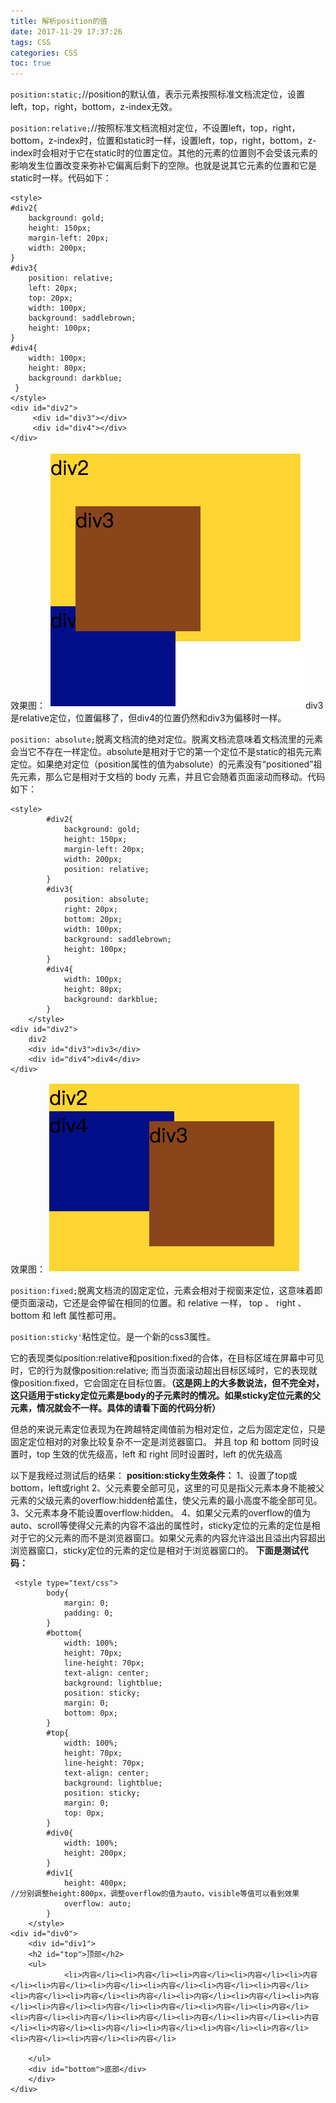 ```yaml
---
title: 解析position的值
date: 2017-11-29 17:37:26
tags: CSS
categories: CSS
toc: true
---
```

`position:static;`//position的默认值，表示元素按照标准文档流定位，设置left，top，right，bottom，z-index无效。

`position:relative;`//按照标准文档流相对定位，不设置left，top，right，bottom，z-index时，位置和static时一样，设置left，top，right，bottom，z-index时会相对于它在static时的位置定位。其他的元素的位置则不会受该元素的影响发生位置改变来弥补它偏离后剩下的空隙。也就是说其它元素的位置和它是static时一样。代码如下：
```
<style>
#div2{
    background: gold;
    height: 150px;
    margin-left: 20px;
    width: 200px;
}
#div3{
    position: relative;
    left: 20px;
    top: 20px;
    width: 100px;
    background: saddlebrown;
    height: 100px;
}
#div4{
	width: 100px;
	height: 80px;
	background: darkblue;
 }
</style>
<div id="div2">
     <div id="div3"></div>
     <div id="div4"></div>
</div>
```
效果图：
![](../uploads/position1.png)
div3是relative定位，位置偏移了，但div4的位置仍然和div3为偏移时一样。

`position: absolute;`脱离文档流的绝对定位。脱离文档流意味着文档流里的元素会当它不存在一样定位。absolute是相对于它的第一个定位不是static的祖先元素定位。如果绝对定位（position属性的值为absolute）的元素没有“positioned”祖先元素，那么它是相对于文档的 body 元素，并且它会随着页面滚动而移动。代码如下：
```
<style>
        #div2{
            background: gold;
            height: 150px;
            margin-left: 20px;
            width: 200px;
            position: relative;
        }
        #div3{
            position: absolute;
            right: 20px;
            bottom: 20px;
            width: 100px;
            background: saddlebrown;
            height: 100px;
        }
        #div4{
            width: 100px;
            height: 80px;
            background: darkblue;
        }
    </style>
<div id="div2">
    div2
    <div id="div3">div3</div>
    <div id="div4">div4</div>
</div>
```
效果图：
![](../uploads/position2.png)

`position:fixed;`脱离文档流的固定定位，元素会相对于视窗来定位，这意味着即便页面滚动，它还是会停留在相同的位置。和 relative 一样， top 、 right 、 bottom 和 left 属性都可用。

`position:sticky'`粘性定位。是一个新的css3属性。

它的表现类似position:relative和position:fixed的合体，在目标区域在屏幕中可见时，它的行为就像position:relative; 而当页面滚动超出目标区域时，它的表现就像position:fixed，它会固定在目标位置。**（这是网上的大多数说法，但不完全对，这只适用于sticky定位元素是body的子元素时的情况。如果sticky定位元素的父元素，情况就会不一样。具体的请看下面的代码分析）**

但总的来说元素定位表现为在跨越特定阈值前为相对定位，之后为固定定位，只是固定定位相对的对象比较复杂不一定是浏览器窗口。
并且 top 和 bottom 同时设置时，top 生效的优先级高，left 和 right 同时设置时，left 的优先级高

以下是我经过测试后的结果：
**position:sticky生效条件：**
1、设置了top或bottom，left或right
2、父元素要全部可见，这里的可见是指父元素本身不能被父元素的父级元素的overflow:hidden给盖住，使父元素的最小高度不能全部可见。
3、父元素本身不能设置overflow:hidden。
4、如果父元素的overflow的值为auto、scroll等使得父元素的内容不溢出的属性时，sticky定位的元素的定位是相对于它的父元素的而不是浏览器窗口。如果父元素的内容允许溢出且溢出内容超出浏览器窗口，sticky定位的元素的定位是相对于浏览器窗口的。
**下面是测试代码：**
```
 <style type="text/css">
        body{
            margin: 0;
            padding: 0;
        }
        #bottom{
            width: 100%;
            height: 70px;
            line-height: 70px;
            text-align: center;
            background: lightblue;
            position: sticky;
            margin: 0;
            bottom: 0px;
        }
        #top{
            width: 100%;
            height: 70px;
            line-height: 70px;
            text-align: center;
            background: lightblue;
            position: sticky;
            margin: 0;
            top: 0px;
        }
        #div0{
            width: 100%;
            height: 200px;
        }
        #div1{
            height: 400px;
//分别调整height:800px，调整overflow的值为auto，visible等值可以看到效果
            overflow: auto;
        }
    </style>
<div id="div0">
	<div id="div1">
	<h2 id="top">顶部</h2>
	<ul>
		    <li>内容</li><li>内容</li><li>内容</li><li>内容</li><li>内容</li><li>内容</li><li>内容</li><li>内容</li><li>内容</li><li>内容</li><li>内容</li><li>内容</li><li>内容</li><li>内容</li><li>内容</li><li>内容</li><li>内容</li><li>内容</li><li>内容</li><li>内容</li><li>内容</li><li>内容</li><li>内容</li><li>内容</li><li>内容</li><li>内容</li><li>内容</li><li>内容</li><li>内容</li><li>内容</li><li>内容</li><li>内容</li><li>内容</li><li>内容</li><li>内容</li>
	    
	</ul>
	<div id="bottom">底部</div>
	</div>
</div>
```